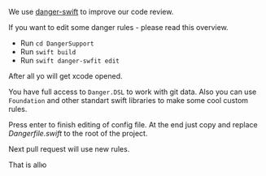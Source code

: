 
We use [danger-swift](https://github.com/danger/swift) to improve our code review.

If you want to edit some danger rules - please read this overview.

- Run `cd DangerSupport`
- Run `swift build`
- Run `swift danger-swfit edit`

After all yo will get xcode opened.

You have full access to `Danger.DSL` to work with git data.
Also you can use `Foundation` and other standart swift libraries to make some cool custom rules.

Press enter to finish editing of config file.
At the end just copy and replace *Dangerfile.swift* to the root of the project.

Next pull request will use new rules.

That is allю
